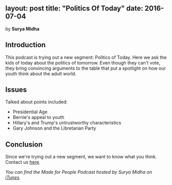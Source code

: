 layout: post
title:  "Politics Of Today"
date:   2016-07-04
---
by **Surya Midha**

## Introduction

This podcast is trying out a new segment: Politics of Today. Here we ask the kids of today about the politics of tomorrow. Even though they can't vote, they bring convincing arguments to the table that put a spotlight on how our youth think about the adult world.

## Issues

Talked about points included:
* Presidential Age
* Bernie's appeal to youth
* Hillary's and Trump's untrustworthy characteristics
* Gary Johnson and the Libretarian Party

## Conclusion

Since we're trying out a new segment, we want to know what you think. Contact us [here](mailto:suryamidha@gmail.com).

*You can find the Made for People Podcast hosted by Surya Midha on [iTunes](https://itunes.apple.com/us/podcast/made-for-people/id1116879925).*
